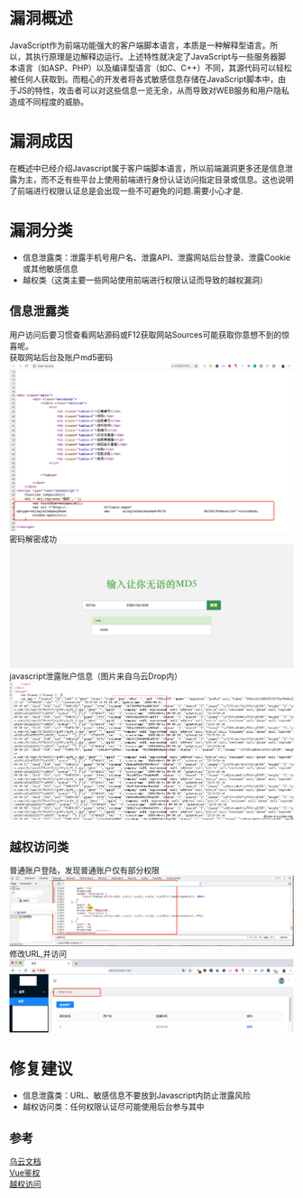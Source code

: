 # 漏洞概述
JavaScript作为前端功能强大的客户端脚本语言，本质是一种解释型语言。所以，其执行原理是边解释边运行。上述特性就决定了JavaScript与一些服务器脚本语言（如ASP、PHP）以及编译型语言（如C、C++）不同，其源代码可以轻松被任何人获取到。而粗心的开发者将各式敏感信息存储在JavaScript脚本中，由于JS的特性，攻击者可以对这些信息一览无余，从而导致对WEB服务和用户隐私造成不同程度的威胁。
# 漏洞成因
在概述中已经介绍Javascript属于客户端脚本语言，所以前端漏洞更多还是信息泄露为主，而不乏有些平台上使用前端进行身份认证访问指定目录或信息。这也说明了前端进行权限认证总是会出现一些不可避免的问题.需要小心才是.
# 漏洞分类
* 信息泄露类：泄露手机号用户名、泄露API、泄露网站后台登录、泄露Cookie或其他敏感信息
* 越权类（这类主要一些网站使用前端进行权限认证而导致的越权漏洞）
## 信息泄露类
用户访问后要习惯查看网站源码或F12获取网站Sources可能获取你意想不到的惊喜呢。  
获取网站后台及账户md5密码  
![image](https://github.com/si1ent-le/JavaScript_Security/blob/master/login_JS.png)
密码解密成功  
![image](https://github.com/si1ent-le/JavaScript_Security/blob/master/login_md5.png)
javascript泄露账户信息（图片来自乌云Drop内）  
![image](https://github.com/si1ent-le/JavaScript_Security/blob/master/user_JS.png)
## 越权访问类
普通账户登陆，发现普通账户仅有部分权限
![image](https://github.com/si1ent-le/JavaScript_Security/blob/master/Web_JS.png)
修改URL,并访问
![image](https://github.com/si1ent-le/JavaScript_Security/blob/master/Web_admin.png)

# 修复建议
* 信息泄露类：URL、敏感信息不要放到Javascript内防止泄露风险
* 越权访问类：任何权限认证尽可能使用后台参与其中

## 参考
[乌云文档](http://drops.wooyun.org/web/6710)  
[Vue鉴权](https://juejin.im/post/5c4a8a05e51d4506953e389b)  
[越权访问](http://www.si1ent.xyz/2019/12/16/)
